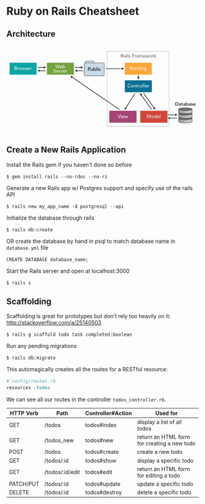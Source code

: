 # Ruby on Rails Cheatsheet

## Architecture

<img src="https://raw.githubusercontent.com/mdang/resources/master/ruby/rails/rails_architecture.png">

## Create a New Rails Application

Install the Rails gem if you haven't done so before

```
$ gem install rails --no-rdoc --no-ri
```

Generate a new Rails app w/ Postgres support and specify use of the rails API

```
$ rails new my_app_name -d postgresql --api
```

Initialize the database through rails

```
$ rails db:create
```

OR create the database by hand in psql to match database name in `database.yml` file

```
CREATE DATABASE database_name;
```

Start the Rails server and open at localhost:3000

```
$ rails s
```

## Scaffolding

Scaffolding is great for prototypes but don't rely too heavily on it: http://stackoverflow.com/a/25140503

```
$ rails g scaffold todo task completed:boolean
```

Run any pending migrations

```
$ rails db:migrate
```

This automagically creates all the routes for a RESTful resource:

```rb
# config/routes.rb
resources :todos
```
We can see all our routes in the controller `todos_controller.rb`.

HTTP Verb | Path | Controller#Action | Used for
--------- | ---- | ----------------- | -------
GET | /todos | todos#index | display a list of all todos
GET | /todos_new | todos#new | return an HTML form for creating a new todo
POST | /todos | todos#create | create a new todo
GET | /todos/:id | todos#show | display a specific todo
GET | /todos/:id/edit | todos#edit | return an HTML form for editing a todo
PATCH/PUT | /todos/:id | todos#update | update a specific todo
DELETE | /todos/:id | todos#destroy | delete a specific todo
